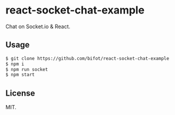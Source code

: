 # react-socket-chat-example

Chat on Socket.io & React.

## Usage

```sh
$ git clone https://github.com/bifot/react-socket-chat-example
$ npm i
$ npm run socket
$ npm start
```

## License

MIT.
